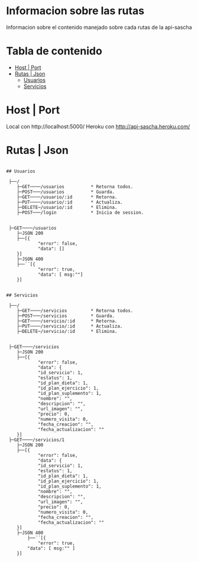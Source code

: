 # Informacion sobre las rutas

Informacion sobre el contenido manejado sobre cada rutas de la api-sascha

# Tabla de contenido 
* [Host | Port](#host-port)
* [Rutas | Json](#rutas-json)
    * [Usuarios](#usuarios)
    * [Servicios](#servicios)

# Host | Port

Local con http://localhost:5000/
Heroku con http://api-sascha.heroku.com/

# Rutas | Json
```

## Usuarios

 ├──/
 	├─GET────/usuarios 			* Retorna todos.
    ├─POST───/usuarios 			* Guarda.
    ├─GET────/usuario/:id 		* Retorna.
    ├─PUT────/usuario/:id 		* Actualiza.
    ├─DELETE─/usuario/:id 		* Elimina.
    ├─POST───/login	 			* Inicia de session.


 ├─GET────/usuarios
	├─JSON 200
	├──[{
    		"error": false,
    		"data": []
	}]
 	├─JSON 400
    ├──´´[{
    		"error": true,
    		"data": [ msg:""]
	}]


## Servicios

 ├──/
 	├─GET────/servicios 		* Retorna todos.
    ├─POST───/servicios 		* Guarda. 
    ├─GET────/servicio/:id 		* Retorna.
    ├─PUT────/servicio/:id 		* Actualiza.
    ├─DELETE─/servicio/:id 		* Elimina.


 ├─GET────/servicios
	├─JSON 200
	├──[{
    		"error": false,
    		"data": {
        	"id_servicio": 1,
        	"estatus": 1,
        	"id_plan_dieta": 1,
        	"id_plan_ejercicio": 1,
        	"id_plan_suplemento": 1,
        	"nombre": "",
        	"descripcion": "",
        	"url_imagen": "",
        	"precio": 0,
        	"numero_visita": 0,
        	"fecha_creacion": "",
        	"fecha_actualizacion": ""
	}]
 ├─GET────/servicios/1
	├─JSON 200
	├──[{
    		"error": false,
    		"data": {
        	"id_servicio": 1,
        	"estatus": 1,
        	"id_plan_dieta": 1,
        	"id_plan_ejercicio": 1,
        	"id_plan_suplemento": 1,
	        "nombre": "",
        	"descripcion": "",
        	"url_imagen": "",
        	"precio": 0,
        	"numero_visita": 0,
        	"fecha_creacion": "",
        	"fecha_actualizacion": ""
	}]
 	├─JSON 400
    	├──´´[{
    		"error": true,
   		"data": [ msg:"" ]
	}]
```

